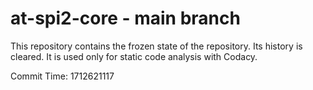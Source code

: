 # at-spi2-core - main branch

This repository contains the frozen state of the repository.
Its history is cleared. It is used only for static code
analysis with Codacy.

Commit Time: 1712621117